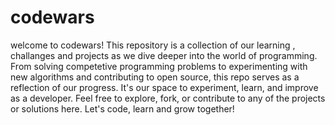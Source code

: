 # codewars
welcome to codewars!
This repository is a collection of our learning , challanges and projects as we dive deeper into the world of programming. From solving competetive programming problems to experimenting with new algorithms and contributing to open source, this repo serves as a reflection of our progress. It's our space to experiment, learn, and improve as a developer. 
Feel free to explore, fork, or contribute to any of the projects or solutions here. Let's code, learn and grow together!
